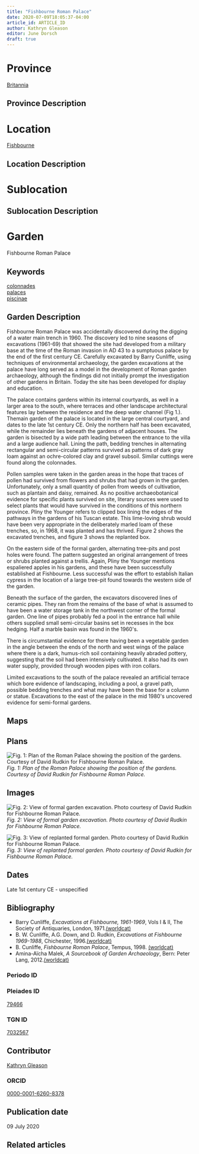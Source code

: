 ```yaml
---
title: "Fishbourne Roman Palace"
date: 2020-07-09T18:05:37-04:00
article_id: ARTICLE_ID
author: Kathryn Gleason
editor: June Dorsch
draft: true
---
```


# Province

[Britannia](/province/britannia/)  

## Province Description

<!-- DESCRIPTION -->


# Location

[Fishbourne](https://pleiades.stoa.org/places/79466)

## Location Description

<!-- LEAVE THIS BLANK FOR NOW -->

# Sublocation

<!--
[AREA WITHIN LOCATION, LIKE “PALATINE HILL”](GEOREFERENCE LINK)
A sublocation is any area larger than an individual garden, but located within a location. I would always try to include a link to a controlled vocabulary here if possible. This ID may well be different from the Garden ID, e.g., Pompeii versus a Garden in one of the houses which has its own Pleiades ID.
-->

## Sublocation Description

<!-- DESCRIPTION -->

# Garden

Fishbourne Roman Palace

## Keywords

[colonnades](http://vocab.getty.edu/page/aat/300002613)  
[palaces](http://vocab.getty.edu/page/aat/300005734)  
[piscinae](http://vocab.getty.edu/page/aat/300375619)

## Garden Description

Fishbourne Roman Palace was accidentally discovered during the digging of a water main trench in 1960. The discovery led to nine seasons of excavations (1961-69) that showed the site had developed from a military base at the time of the Roman invasion in AD 43 to a sumptuous palace by the end of the first century CE. Carefully excavated by Barry Cunliffe, using techniques of environmental archaeology, the garden excavations at the palace have long served as a model in the development of Roman garden archaeology, although the findings did not initially prompt the investigation of other gardens in Britain. Today the site has been developed for display and education.

The palace contains gardens within its internal courtyards, as well in a larger area to the south, where terraces and other landscape architectural features lay between the residence and the deep water channel (Fig 1.). Themain garden of the palace is located in the large central courtyard, and dates to the late 1st century CE. Only the northern half has been excavated, while the remainder lies beneath the gardens of adjacent houses. The garden is bisected by a wide path leading between the entrance to the villa and a large audience hall. Lining the path, bedding trenches in alternating rectangular and semi-circular patterns survived as patterns of dark gray loam against an ochre-colored clay and gravel subsoil. Similar cuttings were found along the colonnades.

Pollen samples were taken in the garden areas in the hope that traces of pollen had survived from flowers and shrubs that had grown in the garden. Unfortunately, only a small quantity of pollen from weeds of cultivation, such as plantain and daisy, remained. As no positive archaeobotanical evidence for specific plants survived on site, literary sources were used to select plants that would have survived in the conditions of this northern province. Pliny the Younger refers to clipped box lining the edges of the pathways in the gardens of his Tuscan estate. This lime-loving shrub would have been very appropriate in the deliberately marled loam of these trenches, so, in 1968, it was planted and has thrived. Figure 2 shows the excavated trenches, and figure 3 shows the replanted box.

On the eastern side of the formal garden, alternating tree-pits and post holes were found. The pattern suggested an original arrangement of trees or shrubs planted against a trellis. Again, Pliny the Younger mentions espaliered apples in his gardens, and these have been successfully established at Fishbourne. Less successful was the effort to establish Italian cypress in the location of a large tree-pit found towards the western side of the garden.

Beneath the surface of the garden, the excavators discovered lines of ceramic pipes. They ran from the remains of the base of what is assumed to have been a water storage tank in the northwest corner of the formal garden. One line of pipes probably fed a pool in the entrance hall while others supplied small semi-circular basins set in recesses in the box hedging. Half a marble basin was found in the 1960's.

There is circumstantial evidence for there having been a vegetable garden in the angle between the ends of the north and west wings of the palace where there is a dark, humus-rich soil containing heavily abraded pottery, suggesting that the soil had been intensively cultivated. It also had its own water supply, provided through wooden pipes with iron collars.

Limited excavations to the south of the palace revealed an artificial terrace which bore evidence of landscaping, including a pool, a gravel path, possible bedding trenches and what may have been the base for a column or statue. Excavations to the east of the palace in the mid 1980's uncovered evidence for semi-formal gardens.

## Maps

<!--
![ALT_TEXT](IMG_URL)
*CAPTION*
-->

## Plans

![Fig. 1: Plan of the Roman Palace showing the position of the gardens. Courtesy of David Rudkin for Fishbourne Roman Palace.](/images/Fishbourne-Fig-1.jpg)
*Fig. 1: Plan of the Roman Palace showing the position of the gardens. Courtesy of David Rudkin for Fishbourne Roman Palace.*

## Images

![Fig. 2: View of formal garden excavation. Photo courtesy of David Rudkin for Fishbourne Roman Palace.](/images/Fishbourne-Fig.-2.jpg)
*Fig. 2: View of formal garden excavation. Photo courtesy of David Rudkin for Fishbourne Roman Palace.*

![Fig. 3: View of replanted formal garden. Photo courtesy of David Rudkin for Fishbourne Roman Palace.](/images/Fishbourne-Fig.-3.jpg)
*Fig. 3: View of replanted formal garden. Photo courtesy of David Rudkin for Fishbourne Roman Palace.*

## Dates

Late 1st century CE - unspecified

## Bibliography

* Barry Cunliffe, *Excavations at Fishbourne, 1961-1969*, Vols I & II, The Society of Antiquaries, London, 1971.[(worldcat)](http://www.worldcat.org/oclc/34684874)
* B. W. Cunliffe, A.G. Down, and D. Rudkin, *Excavations at Fishbourne 1969-1988*, Chichester, 1996.[(worldcat)](http://www.worldcat.org/oclc/228440436)
* B. Cunliffe, *Fishbourne Roman Palace*, Tempus, 1998. [(worldcat)](http://www.worldcat.org/oclc/997465222)
* Amina-Aïcha Malek, *A Sourcebook of Garden Archaeology*, Bern: Peter Lang, 2012.[(worldcat)](http://www.worldcat.org/oclc/865000398)

### Periodo ID

<!-- [PERIODO_ID](https://pleiades.stoa.org/places/PLEIADES_ID) -->

### Pleiades ID

[79466](https://pleiades.stoa.org/places/79466)

### TGN ID

[7032567](http://vocab.getty.edu/page/tgn/7032567)

## Contributor

[Kathryn Gleason](https://classics.cornell.edu/kathryn-gleason)

### ORCID

[0000-0001-6260-8378](https://orcid.org/0000-0001-6260-8378)

## Publication date

09 July 2020

## Related articles

<!-- Links to other related articles. Leave blank for now -->
